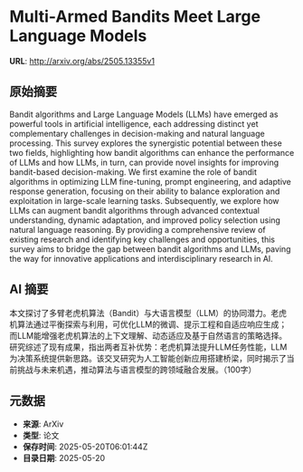 # Multi-Armed Bandits Meet Large Language Models

**URL**: http://arxiv.org/abs/2505.13355v1

## 原始摘要

Bandit algorithms and Large Language Models (LLMs) have emerged as powerful
tools in artificial intelligence, each addressing distinct yet complementary
challenges in decision-making and natural language processing. This survey
explores the synergistic potential between these two fields, highlighting how
bandit algorithms can enhance the performance of LLMs and how LLMs, in turn,
can provide novel insights for improving bandit-based decision-making. We first
examine the role of bandit algorithms in optimizing LLM fine-tuning, prompt
engineering, and adaptive response generation, focusing on their ability to
balance exploration and exploitation in large-scale learning tasks.
Subsequently, we explore how LLMs can augment bandit algorithms through
advanced contextual understanding, dynamic adaptation, and improved policy
selection using natural language reasoning. By providing a comprehensive review
of existing research and identifying key challenges and opportunities, this
survey aims to bridge the gap between bandit algorithms and LLMs, paving the
way for innovative applications and interdisciplinary research in AI.


## AI 摘要

本文探讨了多臂老虎机算法（Bandit）与大语言模型（LLM）的协同潜力。老虎机算法通过平衡探索与利用，可优化LLM的微调、提示工程和自适应响应生成；而LLM能增强老虎机算法的上下文理解、动态适应及基于自然语言的策略选择。研究综述了现有成果，指出两者互补优势：老虎机算法提升LLM任务性能，LLM为决策系统提供新思路。该交叉研究为人工智能创新应用搭建桥梁，同时揭示了当前挑战与未来机遇，推动算法与语言模型的跨领域融合发展。（100字）

## 元数据

- **来源**: ArXiv
- **类型**: 论文
- **保存时间**: 2025-05-20T06:01:44Z
- **目录日期**: 2025-05-20
